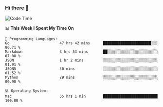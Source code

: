 ### Hi there 👋

<!--
**CrazyCollin/crazycollin** is a ✨ _special_ ✨ repository because its `README.md` (this file) appears on your GitHub profile.

Here are some ideas to get you started:

- 🔭 I’m currently working on ...
- 🌱 I’m currently learning ...
- 👯 I’m looking to collaborate on ...
- 🤔 I’m looking for help with ...
- 💬 Ask me about ...
- 📫 How to reach me: ...
- 😄 Pronouns: ...
- ⚡ Fun fact: ...
-->

<!--START_SECTION:waka-->
![Code Time](http://img.shields.io/badge/Code%20Time-4%2C564%20hrs%207%20mins-blue)

📊 **This Week I Spent My Time On** 

```text
💬 Programming Languages: 
Go                       47 hrs 42 mins      ██████████████████████░░░   86.71 % 
Markdown                 3 hrs 53 mins       ██░░░░░░░░░░░░░░░░░░░░░░░   07.08 % 
JSON                     1 hr 2 mins         ░░░░░░░░░░░░░░░░░░░░░░░░░   01.91 % 
JSON5                    50 mins             ░░░░░░░░░░░░░░░░░░░░░░░░░   01.52 % 
Python                   29 mins             ░░░░░░░░░░░░░░░░░░░░░░░░░   00.90 % 

💻 Operating System: 
Mac                      55 hrs 1 min        █████████████████████████   100.00 % 
```


<!--END_SECTION:waka-->
